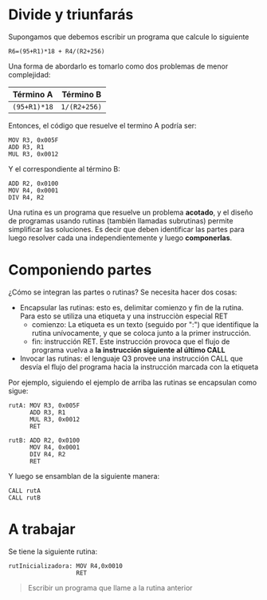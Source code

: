 
# Divide y triunfarás

Supongamos que debemos escribir un programa que calcule lo siguiente

`R6=(95+R1)*18 + R4/(R2+256)`

Una forma de abordarlo es tomarlo como dos problemas de menor complejidad:

Término A | Término B
--- | --- 
`(95+R1)*18` | `1/(R2+256)`

Entonces, el código que resuelve el termino A podría ser:

```
MOV R3, 0x005F 
ADD R3, R1
MUL R3, 0x0012 
```

Y el correspondiente al término B:

```
ADD R2, 0x0100 
MOV R4, 0x0001
DIV R4, R2
```

Una rutina es un programa que resuelve un problema **acotado**, y el diseño de programas usando rutinas (también llamadas subrutinas) permite simplificar las soluciones. Es decir que deben identificar las partes para luego resolver cada una independientemente y luego **componerlas**.


# Componiendo partes

¿Cómo se integran las partes o rutinas? Se necesita hacer dos cosas:

* Encapsular las rutinas: esto es, delimitar comienzo y fin de la rutina. Para esto se utiliza una etiqueta y una instrucciòn especial RET
  * comienzo: La etiqueta es un texto (seguido por ":") que identifique la rutina unívocamente, y que se coloca junto a la primer instrucción.
  * fin: instrucción RET. Este instrucción provoca que el flujo de programa vuelva a **la instrucción siguiente al último CALL**
* Invocar las rutinas: el lenguaje Q3 provee una instrucción CALL que desvía el flujo del programa hacia la instrucción marcada con la etiqueta

Por ejemplo, siguiendo el ejemplo de arriba las rutinas se encapsulan como sigue:

```
rutA: MOV R3, 0x005F 
      ADD R3, R1
      MUL R3, 0x0012 
      RET
```
```
rutB: ADD R2, 0x0100 
      MOV R4, 0x0001
      DIV R4, R2
      RET
```
Y luego se ensamblan de la siguiente manera:
```
CALL rutA
CALL rutB
```

# A trabajar

Se tiene la siguiente rutina:
```
rutInicializadora: MOV R4,0x0010
                   RET
```
> Escribir un programa que llame a la rutina anterior